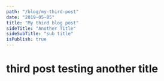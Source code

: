 ```yaml
---
path: "/blog/my-third-post"
date: "2019-05-05"
title: "My third blog post"
sideTitle: "Another Title"
sideSubTitle: "sub title"
isPublish: true
---
```


# third post testing another title
